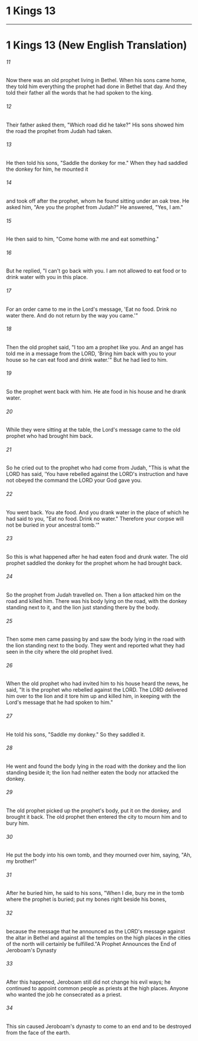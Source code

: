 # 1 Kings 13
***

# 1 Kings 13 (New English Translation) 

###### 11 
Now there was an old prophet living in Bethel. When his sons came home, they told him everything the prophet had done in Bethel that day. And they told their father all the words that he had spoken to the king. 

###### 12 
Their father asked them, "Which road did he take?" His sons showed him the road the prophet from Judah had taken. 

###### 13 
He then told his sons, "Saddle the donkey for me." When they had saddled the donkey for him, he mounted it 

###### 14 
and took off after the prophet, whom he found sitting under an oak tree. He asked him, "Are you the prophet from Judah?" He answered, "Yes, I am." 

###### 15 
He then said to him, "Come home with me and eat something." 

###### 16 
But he replied, "I can't go back with you. I am not allowed to eat food or to drink water with you in this place. 

###### 17 
For an order came to me in the Lord's message, 'Eat no food. Drink no water there. And do not return by the way you came.'" 

###### 18 
Then the old prophet said, "I too am a prophet like you. And an angel has told me in a message from the LORD, 'Bring him back with you to your house so he can eat food and drink water.'" But he had lied to him. 

###### 19 
So the prophet went back with him. He ate food in his house and he drank water. 

###### 20 
While they were sitting at the table, the Lord's message came to the old prophet who had brought him back. 

###### 21 
So he cried out to the prophet who had come from Judah, "This is what the LORD has said, 'You have rebelled against the LORD's instruction and have not obeyed the command the LORD your God gave you. 

###### 22 
You went back. You ate food. And you drank water in the place of which he had said to you, "Eat no food. Drink no water." Therefore your corpse will not be buried in your ancestral tomb.'" 

###### 23 
So this is what happened after he had eaten food and drunk water. The old prophet saddled the donkey for the prophet whom he had brought back. 

###### 24 
So the prophet from Judah travelled on. Then a lion attacked him on the road and killed him. There was his body lying on the road, with the donkey standing next to it, and the lion just standing there by the body. 

###### 25 
Then some men came passing by and saw the body lying in the road with the lion standing next to the body. They went and reported what they had seen in the city where the old prophet lived. 

###### 26 
When the old prophet who had invited him to his house heard the news, he said, "It is the prophet who rebelled against the LORD. The LORD delivered him over to the lion and it tore him up and killed him, in keeping with the Lord's message that he had spoken to him." 

###### 27 
He told his sons, "Saddle my donkey." So they saddled it. 

###### 28 
He went and found the body lying in the road with the donkey and the lion standing beside it; the lion had neither eaten the body nor attacked the donkey. 

###### 29 
The old prophet picked up the prophet's body, put it on the donkey, and brought it back. The old prophet then entered the city to mourn him and to bury him. 

###### 30 
He put the body into his own tomb, and they mourned over him, saying, "Ah, my brother!" 

###### 31 
After he buried him, he said to his sons, "When I die, bury me in the tomb where the prophet is buried; put my bones right beside his bones, 

###### 32 
because the message that he announced as the LORD's message against the altar in Bethel and against all the temples on the high places in the cities of the north will certainly be fulfilled."A Prophet Announces the End of Jeroboam's Dynasty 

###### 33 
After this happened, Jeroboam still did not change his evil ways; he continued to appoint common people as priests at the high places. Anyone who wanted the job he consecrated as a priest. 

###### 34 
This sin caused Jeroboam's dynasty to come to an end and to be destroyed from the face of the earth.
